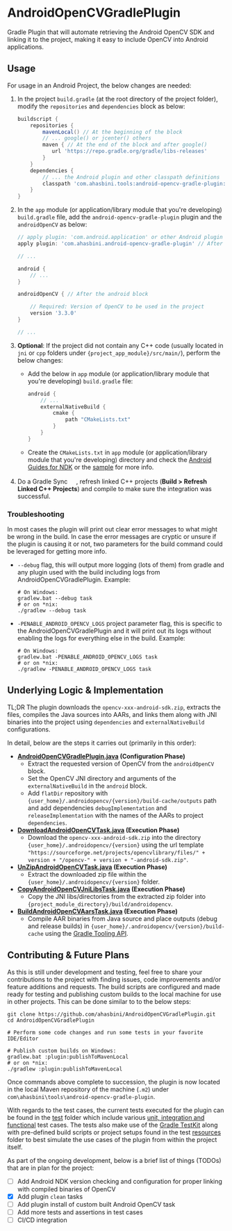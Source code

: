 # AndroidOpenCVGradlePlugin

Gradle Plugin that will automate retrieving the Android OpenCV SDK and
linking it to the project, making it easy to include OpenCV into
Android applications.

## Usage

For usage in an Android Project, the below changes are needed:

1. In the project ```build.gradle``` (at the root directory of the
  project folder), modify the ```repositories``` and ```dependencies```
  block as below:

    ```gradle
    buildscript {
        repositories {
            mavenLocal() // At the beginning of the block
            // ... google() or jcenter() others
            maven { // At the end of the block and after google()
               url 'https://repo.gradle.org/gradle/libs-releases'
            }
        }
        dependencies {
            // ... the Android plugin and other classpath definitions
            classpath 'com.ahasbini.tools:android-opencv-gradle-plugin:0.1.+'
        }
    }
    ```

2. In the ```app``` module (or application/library module that you're
  developing) ```build.gradle``` file, add the
  ```android-opencv-gradle-plugin``` plugin and the ```androidOpenCV```
  as below:

    ```gradle
    // apply plugin: 'com.android.application' or other Android plugin
    apply plugin: 'com.ahasbini.android-opencv-gradle-plugin' // After the Android plugin
    
    // ...
    
    android {
        // ...
    }
    
    androidOpenCV { // After the android block
    
        // Required: Version of OpenCV to be used in the project
        version '3.3.0'
    }
    
    // ...
    ```

3. __Optional__: If the project did not contain any C++ code (usually
   located in ```jni``` or ```cpp``` folders under
   ```{project_app_module}/src/main/```), perform the below changes:

   * Add the below in ```app``` module (or application/library module
   that you're developing) ```build.gradle``` file:

        ```gradle
        android {
            // ...
            externalNativeBuild {
                cmake {
                    path "CMakeLists.txt"
                }
            }
        }
        ```

   * Create the ```CMakeLists.txt``` in ```app``` module (or
   application/library module that you're developing) directory and
   check the
   [Android Guides for NDK](https://developer.android.com/ndk/guides)
   or the [sample](sample) for more info.

4. Do a Gradle Sync
   <img src="https://developer.android.com/studio/images/buttons/toolbar-sync-gradle.png" width="16px" height="16px"/>,
   refresh linked C++ projects (**Build > Refresh Linked C++
   Projects**) and compile to make sure the integration was successful.

### Troubleshooting

In most cases the plugin will print out clear error messages to what 
might be wrong in the build. In case the error messages are cryptic or 
unsure if the plugin is causing it or not, two parameters for the build 
command could be leveraged for getting more info.

 - `--debug` flag, this will output more logging (lots of them) from 
 gradle and any plugin used with the build including logs from 
 AndroidOpenCVGradlePlugin. Example:
 
    ```shell
    # On Windows:
    gradlew.bat --debug task
    # or on *nix:
    ./gradlew --debug task
    ```
 
 - `-PENABLE_ANDROID_OPENCV_LOGS` project parameter flag, this is 
 specific to the AndroidOpenCVGradlePlugin and it will print out its 
 logs without enabling the logs for everything else in the build. Example:
    
    ```shell
    # On Windows:
    gradlew.bat -PENABLE_ANDROID_OPENCV_LOGS task
    # or on *nix:
    ./gradlew -PENABLE_ANDROID_OPENCV_LOGS task
    ```

## Underlying Logic & Implementation

TL;DR The plugin downloads the ```opencv-xxx-android-sdk.zip```,
extracts the files, compiles the Java sources into AARs, and links them
along with JNI binaries into the project using ```dependencies``` and
```externalNativeBuild``` configurations.

In detail, below are the steps it carries out (primarily in this order):

 - **[AndroidOpenCVGradlePlugin.java](plugin/src/main/java/com/ahasbini/tools/androidopencv/AndroidOpenCVGradlePlugin.java)
   (Configuration Phase)**
   - Extract the requested version of OpenCV from the ```androidOpenCV```
   block.
   - Set the OpenCV JNI directory and arguments of the
   ```externalNativeBuild``` in the ```android``` block.
   - Add ```flatDir``` repository with
   ```{user_home}/.androidopencv/{version}/build-cache/outputs``` path
   and add dependencies ```debugImplementation``` and
   ```releaseImplementation``` with the names of the AARs to project
   ```dependencies```.
 - **[DownloadAndroidOpenCVTask.java](plugin/src/main/java/com/ahasbini/tools/androidopencv/tasks/DownloadAndroidOpenCVTask.java)
   (Execution Phase)**
   - Download the ```opencv-xxx-android-sdk.zip``` into the directory 
   ```{user_home}/.androidopencv/{version}``` using the url template
   ```"https://sourceforge.net/projects/opencvlibrary/files/" + version + "/opencv-" + version + "-android-sdk.zip"```.
 - **[UnZipAndroidOpenCVTask.java](plugin/src/main/java/com/ahasbini/tools/androidopencv/tasks/UnZipAndroidOpenCVTask.java)
   (Execution Phase)**
   - Extract the downloaded zip file within the 
   ```{user_home}/.androidopencv/{version}``` folder.
 - **[CopyAndroidOpenCVJniLibsTask.java](plugin/src/main/java/com/ahasbini/tools/androidopencv/tasks/CopyAndroidOpenCVJniLibsTask.java)
   (Execution Phase)**
   - Copy the JNI libs/directories from the extracted zip folder into 
   ```{project_module_directory}/build/androidopencv```.
 - **[BuildAndroidOpenCVAarsTask.java](plugin/src/main/java/com/ahasbini/tools/androidopencv/tasks/BuildAndroidOpenCVAarsTask.java)
   (Execution Phase)**
   - Compile AAR binaries from Java source and place outputs (debug and
   release builds) in
   ```{user_home}/.androidopencv/{version}/build-cache``` using the
   [Gradle Tooling API](https://docs.gradle.org/current/userguide/embedding.html).

## Contributing & Future Plans

As this is still under development and testing, feel
free to share your contributions to the project with finding issues,
code improvements and/or feature additions and requests. The build 
scripts are configured and made ready for testing and publishing custom 
builds to the local machine for use in other projects. This can be done 
similar to to the below steps:

```shell
git clone https://github.com/ahasbini/AndroidOpenCVGradlePlugin.git
cd AndroidOpenCVGradlePlugin

# Perform some code changes and run some tests in your favorite IDE/Editor

# Publish custom builds on Windows:
gradlew.bat :plugin:publishToMavenLocal
# or on *nix:
./gradlew :plugin:publishToMavenLocal
```

Once commands above complete to succession, the plugin is now located
in the local Maven repository of the machine (```.m2```) under
```com\ahasbini\tools\android-opencv-gradle-plugin```.

With regards to the test cases, the current tests executed for the 
plugin can be found in the [test](plugin/src/test/java) folder which 
include various [unit, integration and functional](https://guides.gradle.org/testing-gradle-plugins/) 
test cases. The tests also make use of the [Gradle TestKit](https://docs.gradle.org/current/userguide/test_kit.html)
along with pre-defined build scripts or project setups found in the 
test [resources](plugin/src/test/resources) folder to best simulate the 
use cases of the plugin from within the project itself.

As part of the ongoing development, below is a brief list of things 
(TODOs) that are in plan for the project:

 - [ ] Add Android NDK version checking and configuration for proper
 linking with compiled binaries of OpenCV
 - [x] Add plugin ```clean``` tasks
 - [ ] Add plugin install of custom built Android OpenCV task
 - [ ] Add more tests and assertions in test cases
 - [ ] CI/CD integration
